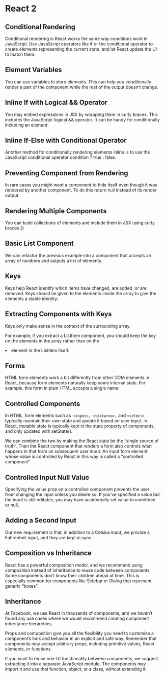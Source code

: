 # React 2

## Conditional Rendering
Conditional rendering in React works the same way conditions work in JavaScript. Use JavaScript operators like if or the conditional operator to create elements representing the current state, and let React update the UI to match them.

## Element Variables
You can use variables to store elements. This can help you conditionally render a part of the component while the rest of the output doesn’t change.

## Inline If with Logical && Operator

You may embed expressions in JSX by wrapping them in curly braces. This includes the JavaScript logical && operator. It can be handy for conditionally including an element:

## Inline If-Else with Conditional Operator
Another method for conditionally rendering elements inline is to use the JavaScript conditional operator condition ? true : false.

## Preventing Component from Rendering

In rare cases you might want a component to hide itself even though it was rendered by another component. To do this return null instead of its render output.

## Rendering Multiple Components
You can build collections of elements and include them in JSX using curly braces {}
## Basic List Component
We can refactor the previous example into a component that accepts an array of numbers and outputs a list of elements.

## Keys
Keys help React identify which items have changed, are added, or are removed. Keys should be given to the elements inside the array to give the elements a stable identity:


## Extracting Components with Keys

Keys only make sense in the context of the surrounding array.

For example, if you extract a ListItem component, you should keep the key on the <ListItem /> elements in the array rather than on the <li> element in the ListItem itself.

## Forms
HTML form elements work a bit differently from other DOM elements in React, because form elements naturally keep some internal state. For example, this form in plain HTML accepts a single name:

## Controlled Components
In HTML, form elements such as` <input>, <textarea>,` and `<select>` typically maintain their own state and update it based on user input. In React, mutable state is typically kept in the state property of components, and only updated with setState().

We can combine the two by making the React state be the “single source of truth”. Then the React component that renders a form also controls what happens in that form on subsequent user input. An input form element whose value is controlled by React in this way is called a “controlled component”.

## Controlled Input Null Value
Specifying the value prop on a controlled component prevents the user from changing the input unless you desire so. If you’ve specified a value but the input is still editable, you may have accidentally set value to undefined or null.
## Adding a Second Input

Our new requirement is that, in addition to a Celsius input, we provide a Fahrenheit input, and they are kept in sync.

## Composition vs Inheritance
React has a powerful composition model, and we recommend using composition instead of inheritance to reuse code between components
Some components don’t know their children ahead of time. This is especially common for components like Sidebar or Dialog that represent generic “boxes”.
## Inheritance
At Facebook, we use React in thousands of components, and we haven’t found any use cases where we would recommend creating component inheritance hierarchies.

Props and composition give you all the flexibility you need to customize a component’s look and behavior in an explicit and safe way. Remember that components may accept arbitrary props, including primitive values, React elements, or functions.

If you want to reuse non-UI functionality between components, we suggest extracting it into a separate JavaScript module. The components may import it and use that function, object, or a class, without extending it.
